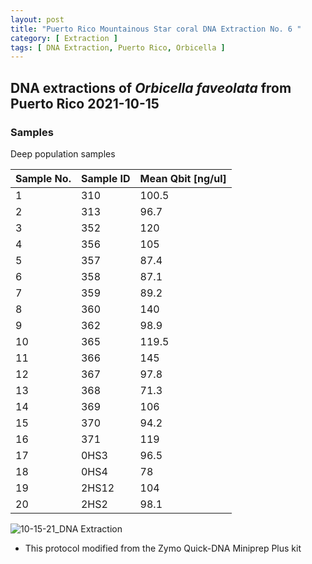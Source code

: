 ```yaml
---
layout: post
title: "Puerto Rico Mountainous Star coral DNA Extraction No. 6 "
category: [ Extraction ]
tags: [ DNA Extraction, Puerto Rico, Orbicella ]
---
```


## DNA extractions of *Orbicella faveolata* from Puerto Rico 2021-10-15

### Samples

Deep population samples

Sample No.   | Sample ID   | Mean Qbit [ng/ul] |
------------ | ------------|-------------------|
1            |   310      | 100.5 |   
2            |    313    | 96.7 | 
3            |  352      | 120 |  
4            |  356      |  105 |    
5            | 357       |87.4  |      
6            |  358       | 87.1  | 
7            |  359      |  89.2     | 
8            |  360       |140     |       
9            |  362       | 98.9     | 
10           |  365       |  119.5  |    
11           |  366      |  145  |  
12           |  367       | 97.8     |   
13           |  368      |  71.3     |      
14           | 369       | 106     |   
15           |  370      |  94.2   |   
16           |  371      |  119    |   
17           |  0HS3       | 96.5  |   
18           |  0HS4      |  78   |   
19           |  2HS12      |   104   | 
20           |  2HS2      | 98.1   | 

![10-15-21_DNA Extraction](https://raw.githubusercontent.com/matiasgoco/matiasgoco.github.io/master/images/Ofav_Deep_Oct_15_21_20_Samples_Labeled.png)

* This protocol modified from  the Zymo Quick-DNA Miniprep Plus kit
